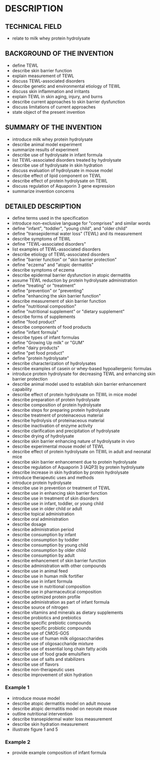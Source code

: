 # DESCRIPTION

## TECHNICAL FIELD

- relate to milk whey protein hydrolysate

## BACKGROUND OF THE INVENTION

- define TEWL
- describe skin barrier function
- explain measurement of TEWL
- discuss TEWL-associated disorders
- describe genetic and environmental etiology of TEWL
- discuss skin inflammation and irritants
- explain TEWL in skin aging, injury, and burns
- describe current approaches to skin barrier dysfunction
- discuss limitations of current approaches
- state object of the present invention

## SUMMARY OF THE INVENTION

- introduce milk whey protein hydrolysate
- describe animal model experiment
- summarize results of experiment
- describe use of hydrolysate in infant formula
- list TEWL-associated disorders treated by hydrolysate
- describe use of hydrolysate in skin hydration
- discuss evaluation of hydrolysate in mouse model
- describe effect of lipid component on TEWL
- describe effect of protein hydrolysate on TEWL
- discuss regulation of Aquaporin 3 gene expression
- summarize invention concerns

## DETAILED DESCRIPTION

- define terms used in the specification
- introduce non-exclusive language for "comprises" and similar words
- define "infant", "toddler", "young child", and "older child"
- define "transepidermal water loss" (TEWL) and its measurement
- describe symptoms of TEWL
- define "TEWL-associated disorders"
- list examples of TEWL-associated disorders
- describe etiology of TEWL-associated disorders
- define "barrier function" or "skin barrier protection"
- define "eczema" and "atopic dermatitis"
- describe symptoms of eczema
- describe epidermal barrier dysfunction in atopic dermatitis
- assume TEWL reduction by protein hydrolysate administration
- define "treating" or "treatment"
- define "prevention" or "preventing"
- define "enhancing the skin barrier function"
- describe measurement of skin barrier function
- define "nutritional composition"
- define "nutritional supplement" or "dietary supplement"
- describe forms of supplements
- define "food product"
- describe components of food products
- define "infant formula"
- describe types of infant formulas
- define "Growing Up milk" or "GUM"
- define "dairy products"
- define "pet food product"
- define "protein hydrolysate"
- describe characterization of hydrolysates
- describe examples of casein or whey-based hypoallergenic formulas
- introduce protein hydrolysate for decreasing TEWL and enhancing skin barrier protection
- describe animal model used to establish skin barrier enhancement capability
- describe effect of protein hydrolysate on TEWL in mice model
- describe preparation of protein hydrolysate
- describe composition of protein hydrolysate
- describe steps for preparing protein hydrolysate
- describe treatment of proteinaceous material
- describe hydrolysis of proteinaceous material
- describe inactivation of enzyme activity
- describe clarification and precipitation of hydrolysate
- describe drying of hydrolysate
- describe skin barrier enhancing nature of hydrolysate in vivo
- describe experimental mouse model of TEWL
- describe effect of protein hydrolysate on TEWL in adult and neonatal mice
- describe skin barrier enhancement due to protein hydrolysate
- describe regulation of Aquaporin 3 (AQP3) by protein hydrolysate
- describe increase in skin hydration by protein hydrolysate
- introduce therapeutic uses and methods
- introduce protein hydrolysate
- describe use in prevention or treatment of TEWL
- describe use in enhancing skin barrier function
- describe use in treatment of skin disorders
- describe use in infant, toddler, or young child
- describe use in older child or adult
- describe topical administration
- describe oral administration
- describe dosage
- describe administration period
- describe consumption by infant
- describe consumption by toddler
- describe consumption by young child
- describe consumption by older child
- describe consumption by adult
- describe enhancement of skin barrier function
- describe administration with other compounds
- describe use in animal feed
- describe use in human milk fortifier
- describe use in infant formula
- describe use in nutritional composition
- describe use in pharmaceutical composition
- describe optimized protein profile
- describe administration as part of infant formula
- describe source of nitrogen
- describe vitamins and minerals as dietary supplements
- describe probiotics and prebiotics
- describe specific prebiotic compounds
- describe specific probiotic compounds
- describe use of CMOS-GOS
- describe use of human milk oligosaccharides
- describe use of oligosaccharide mixture
- describe use of essential long chain fatty acids
- describe use of food grade emulsifiers
- describe use of salts and stabilizers
- describe use of flavors
- describe non-therapeutic uses
- describe improvement of skin hydration

### Example 1

- introduce mouse model
- describe atopic dermatitis model on adult mouse
- describe atopic dermatitis model on neonate mouse
- outline nutritional intervention
- describe transepidermal water loss measurement
- describe skin hydration measurement
- illustrate figure 1 and 5

### Example 2

- provide example composition of infant formula


